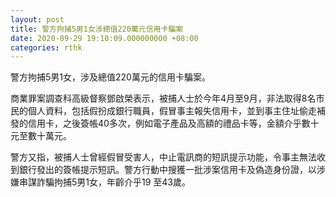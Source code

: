 ```yaml
---
layout: post
title: 警方拘捕5男1女涉總值220萬元信用卡騙案
date: 2020-09-29 19:10:09.000000000 +08:00
categories: rthk
---
```


警方拘捕5男1女，涉及總值220萬元的信用卡騙案。

商業罪案調查科高級督察鄧啟榮表示，被捕人士於今年4月至9月，非法取得8名市民的個人資料，包括假扮成銀行職員，假冒事主報失信用卡，並到事主住址偷走補發的信用卡，之後簽帳40多次，例如電子產品及高額的禮品卡等，金額介乎數十元至數十萬元。

警方又指，被捕人士曾經假冒受害人，中止電訊商的短訊提示功能，令事主無法收到銀行發出的簽帳提示短訊。警方行動中搜獲一批涉案信用卡及偽造身份證，以涉嫌串謀詐騙拘捕5男1女，年齡介乎19 至43歲。

